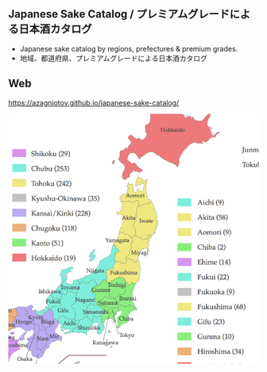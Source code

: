 ## Japanese Sake Catalog / プレミアムグレードによる日本酒カタログ

* Japanese sake catalog by regions, prefectures &amp; premium grades.
* 地域、都道府県、プレミアムグレードによる日本酒カタログ

## Web

https://azagniotov.github.io/japanese-sake-catalog/
  
![Splash](splash-1.png?raw=true)

